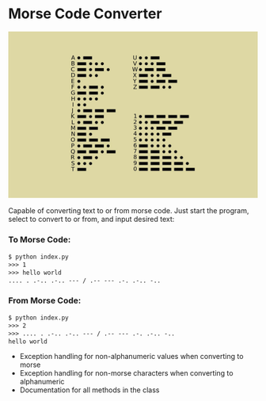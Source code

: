 # Morse Code Converter

![Morse Code](/static/morse_code.jpg)

Capable of converting text to or from morse code. Just start the program, select
to convert to or from, and input desired text:

### To Morse Code:

```linux
$ python index.py
>>> 1
>>> hello world
.... . .-.. .-.. --- / .-- --- .-. .-.. -..
```

### From Morse Code:

```linux
$ python index.py
>>> 2
>>> .... . .-.. .-.. --- / .-- --- .-. .-.. -..
hello world
```

- Exception handling for non-alphanumeric values when converting to morse
- Exception handling for non-morse characters when converting to alphanumeric
- Documentation for all methods in the class